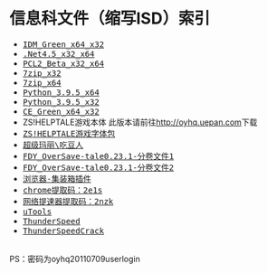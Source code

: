 # 信息科文件（缩写ISD）索引
- <kbd>[IDM_Green_x64_x32](ouyanghongqian.github.io/ISD/idm.zip)</kbd>
- <kbd>[.Net4.5_x32_x64](ouyanghongqian.github.io/ISD/net45.exe)</kbd>
- <kbd>[PCL2_Beta_x32_x64](ouyanghongqian.github.io/ISD/PCL.7z)</kbd>
- <kbd>[7zip_x32](https://www.7-zip.org/a/7z1900.exe)</kbd>
- <kbd>[7zip_x64](https://www.7-zip.org/a/7z1900-x64.exe)</kbd>
- <kbd>[Python_3.9.5_x64](https://www.python.org/ftp/python/3.9.6/python-3.9.6-amd64.exe)</kbd>
- <kbd>[Python_3.9.5_x32](https://www.python.org/ftp/python/3.9.6/python-3.9.6.exe)</kbd>
- <kbd>[CE_Green_x64_x32](ouyanghongqian.github.io/ISD/CE_G.zip)</kbd>
- ZS!HELPTALE游戏本体 此版本请前往<http://oyhq.uepan.com>下载
- <kbd>[ZS!HELPTALE游戏字体包](ouyanghongqian.github.io/ISD/zshtfont.7z)</kbd>
- <kbd>[超级玛丽\吃豆人](ouyanghongqian.github.io/ISD/VNES.7z)</kbd>
- <kbd>[FDY_OverSave-tale0.23.1-分卷文件1](ouyanghongqian.github.io/ISD/OST0231.7z.001)</kbd>
- <kbd>[FDY_OverSave-tale0.23.1-分卷文件2](ouyanghongqian.github.io/ISD/OST0231.7z.002)</kbd>
- <kbd>[浏览器-集装箱插件](https://a.newday.me/)</kbd>
- <kbd>[chrome提取码：2e1s](https://ouyhq.lanzoui.com/iqOdcsmtlfa)</kbd>
- <kbd>[网络提速器提取码：2nzk](https://ouyhq.lanzoui.com/iqJKdsmuc5c)</kbd>
- <kbd>[uTools](http://u.tools/)</kbd>
- <kbd>[ThunderSpeed](https://ouyanghongqian.github.com/ISD/TSI.exe)</kbd>
- <kbd>[ThunderSpeedCrack](https://ouyanghongqian.github.com/ISD/TSC.exe)</kbd>
<br>
PS：密码为oyhq20110709userlogin
